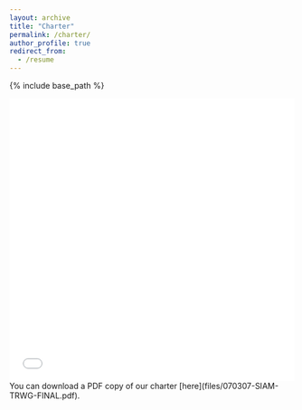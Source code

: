 ```yaml
---
layout: archive
title: "Charter"
permalink: /charter/
author_profile: true
redirect_from:
  - /resume
---
```


{% include base_path %}

<iframe src="files/070307-SIAM-TRWG-FINAL.pdf" width="100%" height="500" frameborder="no" border="0" marginwidth="0" marginheight="0"></iframe>
You can download a PDF copy of our charter [here](files/070307-SIAM-TRWG-FINAL.pdf).
